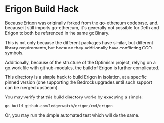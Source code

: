 # Erigon Build Hack

Because Erigon was originally forked from the go-ethereum codebase, and,
because it still imports go-ethereum, it's generally not possible for Geth and
Erigon to both be referenced in the same go Binary.

This is not only because the different packages have similar, but different
library requirements, but because they additionally have conflicting CGO
symbols.

Additionally, because of the structure of the Optimism project, relying on a
go.work file with git sub-modules, the build of Erigon is further complicated.

This directory is a simple hack to build Erigon in isolation, at a specific
pinned version (one supporting the Bedrock upgrades until such support can be
merged upstream).

You may verify that this build directory works by executing a simple:

```
go build github.com/ledgerwatch/erigon/cmd/erigon
```

Or, you may run the simple automated test which will do the same.
